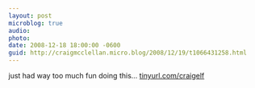 ```yaml
---
layout: post
microblog: true
audio: 
photo: 
date: 2008-12-18 18:00:00 -0600
guid: http://craigmcclellan.micro.blog/2008/12/19/t1066431258.html
---
```

just had way too much fun doing this...
[tinyurl.com/craigelf](http://tinyurl.com/craigelf)
